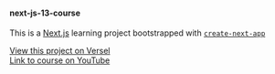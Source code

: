 #### next-js-13-course
This is a [Next.js](https://nextjs.org/) learning project bootstrapped with [`create-next-app`](https://github.com/vercel/next.js/tree/canary/packages/create-next-app)  

[View this project on Versel](https://next-js-13-course.vercel.app/)  
[Link to course on YouTube](https://www.youtube.com/watch?v=T63nY70eZF0)

